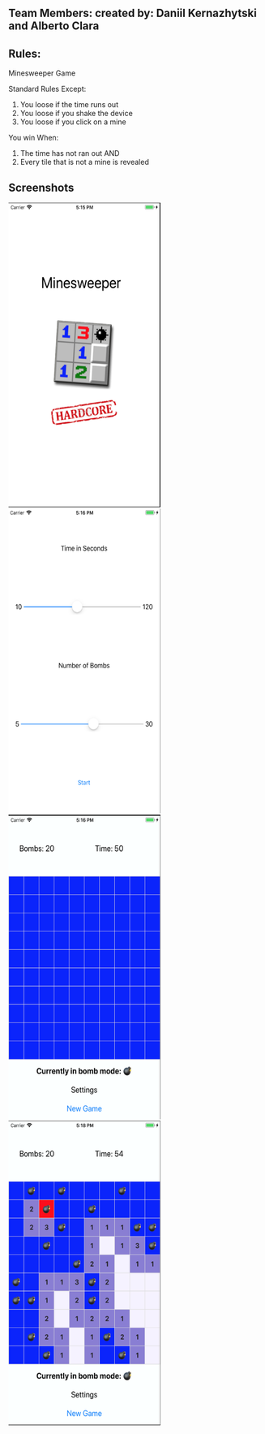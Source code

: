 ## Team Members:  created by: Daniil Kernazhytski and Alberto Clara

## Rules:

Minesweeper Game 

Standard Rules Except:
1. You loose if the time runs out
2. You loose if you shake the device
3. You loose if you click on a mine

You win When:
1. The time has not ran out AND
2. Every tile that is not a mine is revealed 

## Screenshots

<img src="./pics/Splash.png" width="300" height="600" />
<img src="./pics/Menu.png" width="300" height="600" />
<img src="./pics/Game.png" width="300" height="600" />
<img src="./pics/GameOver.png" width="300" height="600" />


